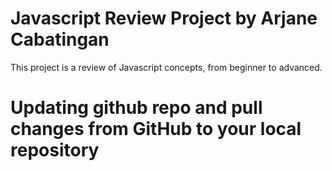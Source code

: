 # Javascript  Review Project by Arjane Cabatingan
This project is a review of Javascript  concepts, from beginner to advanced.
# Updating github repo and pull changes from GitHub to your local repository
